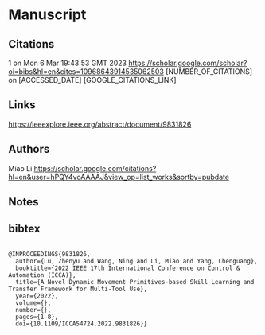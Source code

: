 # Manuscript

## Citations

1 on  Mon  6 Mar 19:43:53 GMT 2023
https://scholar.google.com/scholar?oi=bibs&hl=en&cites=10968643914535062503
[NUMBER_OF_CITATIONS] on [ACCESSED_DATE]
[GOOGLE_CITATIONS_LINK]


## Links 
https://ieeexplore.ieee.org/abstract/document/9831826

## Authors 


Miao Li
https://scholar.google.com/citations?hl=en&user=hPQY4voAAAAJ&view_op=list_works&sortby=pubdate





## Notes

## bibtex 
```

@INPROCEEDINGS{9831826,
  author={Lu, Zhenyu and Wang, Ning and Li, Miao and Yang, Chenguang},
  booktitle={2022 IEEE 17th International Conference on Control & Automation (ICCA)}, 
  title={A Novel Dynamic Movement Primitives-based Skill Learning and Transfer Framework for Multi-Tool Use}, 
  year={2022},
  volume={},
  number={},
  pages={1-8},
  doi={10.1109/ICCA54724.2022.9831826}}
```
